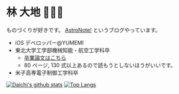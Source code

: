 # 林 大地 👨🏼‍🚀
ものづくりが好きです。
[AstroNote!](https://daichidaiji.com) というブログやっています。

- iOS デベロッパー@YUMEMI
- 東北大学工学部機械知能・航空工学科卒
  - [卒業論文はこちら](https://github.com/daichikuwa0618/TohokuUniThesis/blob/master/thesis.pdf)
  - 80 ページ, 130 式以上あるので読もうとしないほうがいいです。
- 米子高専電子制御工学科卒


[![Daichi's github stats](https://github-readme-stats.vercel.app/api?username=daichikuwa0618)](https://github.com/anuraghazra/github-readme-stats)
[![Top Langs](https://github-readme-stats.vercel.app/api/top-langs/?username=daichikuwa0618&layout=compact)](https://github.com/anuraghazra/github-readme-stats)
